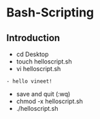 # Bash-Scripting

## Introduction

- cd Desktop
- touch helloscript.sh
- vi helloscript.sh

```
- hello vineet!
```
- save and quit (:wq)
- chmod -x helloscript.sh
- ./helloscript.sh

 
